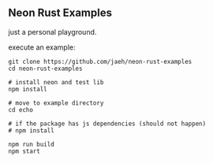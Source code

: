 ## Neon Rust Examples

just a personal playground.

execute an example:

```
git clone https://github.com/jaeh/neon-rust-examples
cd neon-rust-examples

# install neon and test lib
npm install

# move to example directory
cd echo

# if the package has js dependencies (should not happen)
# npm install

npm run build
npm start

```

